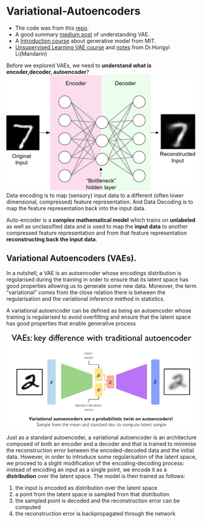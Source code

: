# Variational-Autoencoders


- The code was from this [repo](https://github.com/davidADSP/GDL_code).
- A good summary [medium post](https://towardsdatascience.com/understanding-variational-autoencoders-vaes-f70510919f73) of understanding VAE.
- A [Introduction course](https://www.youtube.com/watch?v=rZufA635dq4) about generative model from MIT.
- [Unsupervised Learning VAE course](https://www.bilibili.com/video/BV1JE411g7XF?p=58) and [notes](https://datawhalechina.github.io/leeml-notes/#/chapter27/chapter27) from Dr.Hongyi Li(Mandarin)

Before we explored VAEs, we need to __understand what is encoder,decoder, autoencoder__?![ ](https://github.com/syhwawa/Variational-Autoencoders/blob/main/images/autoencoder1.png)
Data encoding is to map (sensory) input data to a different (often lower dimensional, compressed) feature representation. And Data Decoding is to map the feature representation back into the input data.

Auto-encoder is a __complex mathematical model__ which trains on __unlabeled__ as well as unclassified data and is used to map the __input data__ to another compressed feature representation and from that feature representation __reconstructing back the input data__.

## Variational Autoencoders (VAEs). 
In a nutshell, a VAE is an autoencoder whose encodings distribution is regularised during the training in order to ensure that its latent space has good properties allowing us to generate some new data. Moreover, the term “variational” comes from the close relation there is between the regularisation and the variational inference method in statistics.

A variational autoencoder can be defined as being an autoencoder whose training is regularised to avoid overfitting and ensure that the latent space has good properties that enable generative process

![Key differences between VAEs and autoencoder:](https://github.com/syhwawa/Variational-Autoencoders/blob/main/images/differences%20between%20VAE%20and%20autoencoder.png)

Just as a standard autoencoder, a variational autoencoder is an architecture composed of both an encoder and a decoder and that is trained to minimise the reconstruction error between the encoded-decoded data and the initial data. However, in order to introduce some regularisation of the latent space, we proceed to a slight modification of the encoding-decoding process: instead of encoding an input as a single point, we encode it as a __distribution__ over the latent space. The model is then trained as follows:
1. the input is encoded as distribution over the latent space
2. a point from the latent space is sampled from that distribution
3. the sampled point is decoded and the reconstruction error can be computed
4. the reconstruction error is backpropagated through the network 


